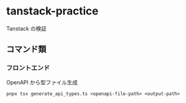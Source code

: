 # tanstack-practice

Tanstack の検証

## コマンド類

### フロントエンド

OpenAPI から型ファイル生成

```
pnpx tsx generate_api_types.ts <openapi-file-path> <output-path>
```
